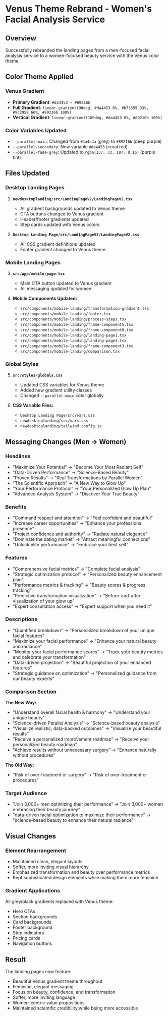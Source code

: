# Venus Theme Rebrand - Women's Facial Analysis Service

## Overview
Successfully rebranded the landing pages from a men-focused facial analysis service to a women-focused beauty service with the Venus color theme.

## Color Theme Applied

### Venus Gradient
- **Primary Gradient**: `#da4453 → #89216b`
- **Full Gradient**: `linear-gradient(90deg, #da4453 0%, #b73355 33%, #9c2958 66%, #89216b 100%)`
- **Vertical Gradient**: `linear-gradient(180deg, #da4453 0%, #89216b 100%)`

### Color Variables Updated
- `--parallel-main`: Changed from `#4a4a4a` (grey) to `#89216b` (deep purple)
- `--parallel-secondary`: New variable `#da4453` (coral red)
- `--parallel-fade-grey`: Updated to `rgba(137, 33, 107, 0.16)` (purple tint)

## Files Updated

### Desktop Landing Pages
1. **`newdesktoplanding/src/LandingPageV2/LandingPageV2.tsx`**
   - All gradient backgrounds updated to Venus theme
   - CTA buttons changed to Venus gradient
   - Header/footer gradients updated
   - Step cards updated with Venus colors

2. **`Desktop Landing Page/src/LandingPageV2/LandingPageV2.css`**
   - All CSS gradient definitions updated
   - Footer gradient changed to Venus theme

### Mobile Landing Pages  
3. **`src/app/mobile/page.tsx`**
   - Main CTA button updated to Venus gradient
   - All messaging updated for women

4. **Mobile Components Updated:**
   - `src/components/mobile-landing/transformation-gradient.tsx`
   - `src/components/mobile-landing/footer.tsx`
   - `src/components/mobile-landing/process-steps.tsx`
   - `src/components/mobile-landing/frame-component5.tsx`
   - `src/components/mobile-landing/frame-component8.tsx`
   - `src/components/mobile-landing/landing-page1.tsx`
   - `src/components/mobile-landing/landing-page3.tsx`
   - `src/components/mobile-landing/frame-component3.tsx`
   - `src/components/mobile-landing/comparison.tsx`

### Global Styles
5. **`src/styles/globals.css`**
   - Updated CSS variables for Venus theme
   - Added new gradient utility classes
   - Changed `--parallel-main` color globally

6. **CSS Variable Files:**
   - `Desktop Landing Page/src/vars.css`
   - `newdesktoplanding/src/vars.css`
   - `newdesktoplanding/tailwind.config.js`

## Messaging Changes (Men → Women)

### Headlines
- "Maximize Your Potential" → "Become Your Most Radiant Self"
- "Data-Driven Performance" → "Science-Based Beauty"
- "Proven Results" → "Real Transformations by Parallel Women"
- "The Scientific Approach" → "A New Way to Glow Up"
- "Your Performance Protocol" → "Your Personalized Glow Up Plan"
- "Advanced Analysis System" → "Discover Your True Beauty"

### Benefits
- "Command respect and attention" → "Feel confident and beautiful"
- "Increase career opportunities" → "Enhance your professional presence"
- "Project confidence and authority" → "Radiate natural elegance"
- "Dominate the dating market" → "Attract meaningful connections"
- "Unlock elite performance" → "Embrace your best self"

### Features
- "Comprehensive facial metrics" → "Complete facial analysis"
- "Strategic optimization protocol" → "Personalized beauty enhancement plan"
- "Performance metrics & tracking" → "Beauty scores & progress tracking"
- "Predictive transformation visualization" → "Before-and-after visualization of your glow up"
- "Expert consultation access" → "Expert support when you need it"

### Descriptions
- "Quantified breakdown" → "Personalized breakdown of your unique facial features"
- "Maximize your facial performance" → "Enhance your natural beauty and radiance"
- "Monitor your facial performance scores" → "Track your beauty metrics and celebrate your transformation"
- "Data-driven projection" → "Beautiful projection of your enhanced features"
- "Strategic guidance on optimization" → "Personalized guidance from our beauty experts"

### Comparison Section
**The New Way:**
- "Understand overall facial health & harmony" → "Understand your unique beauty"
- "Science-driven Parallel Analysis" → "Science-based beauty analysis"
- "Visualize realistic, data-backed outcomes" → "Visualize your beautiful results"
- "Receive a personalized improvement roadmap" → "Receive your personalized beauty roadmap"
- "Achieve results without unnecessary surgery" → "Enhance naturally without procedures"

**The Old Way:**
- "Risk of over-treatment or surgery" → "Risk of over-treatment or procedures"

### Target Audience
- "Join 3,000+ men optimizing their performance" → "Join 3,000+ women embracing their beauty journey"
- "data-driven facial optimization to maximize their performance" → "science-based beauty to enhance their natural radiance"

## Visual Changes

### Element Rearrangement
- Maintained clean, elegant layouts
- Softer, more inviting visual hierarchy
- Emphasized transformation and beauty over performance metrics
- Kept sophisticated design elements while making them more feminine

### Gradient Applications
All grey/black gradients replaced with Venus theme:
- Hero CTAs
- Section backgrounds
- Card backgrounds
- Footer background
- Step indicators
- Pricing cards
- Navigation buttons

## Result
The landing pages now feature:
- Beautiful Venus gradient theme throughout
- Feminine, elegant messaging
- Focus on beauty, confidence, and transformation
- Softer, more inviting language
- Women-centric value propositions
- Maintained scientific credibility while being more accessible


